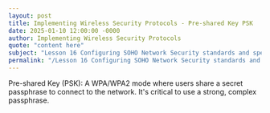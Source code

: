 ```yaml
---
layout: post
title: Implementing Wireless Security Protocols - Pre-shared Key PSK
date: 2025-01-10 12:00:00 -0000
author: Implementing Wireless Security Protocols
quote: "content here"
subject: "Lesson 16 Configuring SOHO Network Security standards and specifications"
permalink: "/Lesson 16 Configuring SOHO Network Security standards and specifications/Implementing Wireless Security Protocols/Implementing Wireless Security Protocols - Pre-shared Key PSK"
---
```


Pre-shared Key (PSK): A WPA/WPA2 mode where users share a secret passphrase to connect to the network. It's critical to use a strong, complex passphrase.
